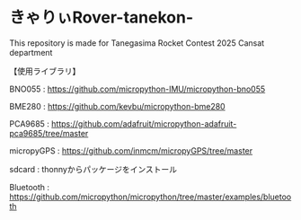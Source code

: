 # きゃりぃRover-tanekon-
This repository is made for Tanegasima Rocket Contest 2025 Cansat department

【使用ライブラリ】

BNO055 : https://github.com/micropython-IMU/micropython-bno055

BME280 : https://github.com/kevbu/micropython-bme280

PCA9685 : https://github.com/adafruit/micropython-adafruit-pca9685/tree/master

micropyGPS : https://github.com/inmcm/micropyGPS/tree/master

sdcard : thonnyからパッケージをインストール

Bluetooth : https://github.com/micropython/micropython/tree/master/examples/bluetooth
